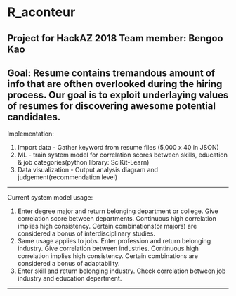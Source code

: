 # R_aconteur
Project for HackAZ 2018
Team member: Bengoo Kao
--------------------------------------------------------------------------------
Goal:
Resume contains tremandous amount of info that are ofthen overlooked during the hiring process. Our goal is to exploit
underlaying values of resumes for discovering awesome potential candidates.
--------------------------------------------------------------------------------
Implementation:
1. Import data - Gather keyword from resume files (5,000 x 40 in JSON)
2. ML - train system model for correlation scores between skills, education & job categories(python library: SciKit-Learn)
3. Data visualization - Output analysis diagram and judgement(recommendation level)
--------------------------------------------------------------------------------
Current system model usage: 
1. Enter degree major and return belonging department or college. Give correlation score between departments. Continuous high 
correlation implies high consistency. Certain combinations(or majors) are considered a bonus of interdisciplinary studies.
2. Same usage applies to jobs. Enter profession and return belonging industry. Give correlation between industries. Continuous 
high correlation implies high consistency. Certain combinations are considered a bonus of adaptability.
3. Enter skill and return belonging industry. Check correlation between job industry and education department.
--------------------------------------------------------------------------------
